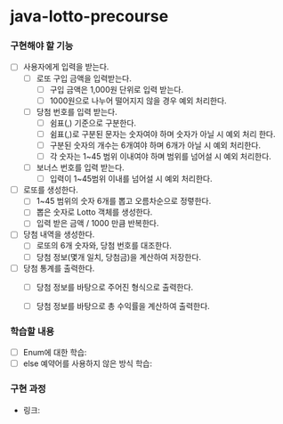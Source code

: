 # java-lotto-precourse

### 구현해야 할 기능
- [ ] 사용자에게 입력을 받는다.
  - [ ] 로또 구입 금액을 입력받는다.
    - [ ] 구입 금액은 1,000원 단위로 입력 받는다.
    - [ ] 1000원으로 나누어 떨어지지 않을 경우 예외 처리한다.
  
  - [ ] 당첨 번호를 입력 받는다.
    - [ ] 쉼표(,) 기준으로 구분한다.
    - [ ] 쉼표(,)로 구분된 문자는 숫자여야 하며 숫자가 아닐 시 예외 처리 한다.
    - [ ] 구분된 숫자의 개수는 6개여야 하며 6개가 아닐 시 예외 처리한다.
    - [ ] 각 숫자는 1~45 범위 이내여야 하며 범위를 넘어설 시 예외 처리한다.
  
  - [ ] 보너스 번호를 입력 받는다.
    - [ ] 입력이 1~45범위 이내를 넘어설 시 예외 처리한다.

- [ ] 로또를 생성한다.
  - [ ] 1~45 범위의 숫자 6개를 뽑고 오름차순으로 정렿한다. 
  - [ ] 뽑은 숫자로 Lotto 객체를 생성한다.
  - [ ] 입력 받은 금액 / 1000 만큼 반복한다.

- [ ] 당첨 내역을 생성한다.
  - [ ] 로또의 6개 숫자와, 당첨 번호를 대조한다.
  - [ ] 당첨 정보(몇개 일치, 당첨금)을 계산하여 저장한다.

- [ ] 당첨 통계를 출력한다.
  - [ ] 당첨 정보를 바탕으로 주어진 형식으로 출력한다.
  - [ ] 당첨 정보를 바탕으로 총 수익률을 계산하여 출력한다.


### 학습할 내용
- [ ] Enum에 대한 학습: 
- [ ] else 예약어를 사용하지 않은 방식 학습: 

### 구현 과정
- 링크: 